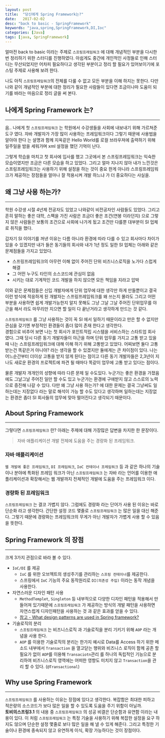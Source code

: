 ```yaml
---
layout: post
title:  "당신에게 Spring Framework는?"
date:   2017-02-02 
desc: "back to basic - SpringFramework"
keywords: "java,spring,SpringFramework,DI,Ioc"
categories: [Java]
tags: [java, SpringFramework]
---
```


얼마전 back to basic 이라는 주제로 `스프링프레임워크` 에 대해 개념적인 부분을 다시한번 정리하기 위한 스터디를 진행하였다. 아쉽게도 중간에 개인적인 사정들로 인해 스터디는 무산되었지만 어차피 필요하다고 생각된 부분이고 정리 할 필요가 있어보이기에 포스팅 주제로 사용해 보려 한다.  

나도 아직 `스프링프레임워크`의 전체를 다룰 수 없고 모든 부분을 이해 하지는 못한다. 다만 나와 같이 개념적인 부분에 대한 정리가 필요한 사람들이 있다면 조금이나마 도움이 되기를 바라는 마음으로 정리 글을 써 본다.


## **나에게 Spring Framework 는?**

----  

음.. 나에게 첫 `스프링프레임워크` 는 학원에서 수강생들을 사회에 내보내기 위해 가르쳐준 도구 였다. 자바 개발자가 가장 많이 사용하는 프레임워크이다 그렇기 때문에 사용법을 알아야 한다 는 설명과 함께 지옥같은 Hello World를 로컬 브라우져에 출력하기 위해 일주일을 밤을 세워가며 xml 설정을 했던 기억이 난다.

그렇게 학습을 마치고 첫 회사에 입사를 했고 그곳에서 본 스프링프레임워크는 익숙한 모습이였지만 조금은 다른 모습을 하고 있었다. 그리고 얼마 지나지 않아 내가 느낀것은 스프링프레임워크는 사용하기 위해 설정을 하는 것이 중요 한게 아니라 스프링프레임워크가 제공하는 장점들을 얼마나 잘 적용시켜 개발 하느냐 가 더 중요하다는 사실을.

## **왜 그냥 사용 하는가?**

----  

학원 수강생 시절 4년제 전공자도 있었고 나와같이 비전공자인 사람들도 있었다. 그리고 흔히 말하는 좋은 대학, 스팩을 가진 사람은 조금더 좋은 조건(연봉 이라던지) 으로 그렇지 않은 사람들은 보통의 조건으로 사회에 나가게 됬고 조건만 다를뿐 대부분이 SI 업체로 취직을 했다.  

갑자기 SI 이야기를 꺼낸 이유는 다름 아니라 환경에 따라 다를 수 있고 회사마다 차이가 있을 수 있겠지만 내가 들은 동기들의 회사와 내가 1년 정도 일한 SI 업체는 아래와 같은 문제점들을 가지고 있었다.  

- 스프링프레임워크의 아무런 이해 없이 주어진 단위 비즈니스로직을 노가다 스럽게 해결
- 그 어떤 누구도 타인의 소스코드에 관심이 없음
- 시키는 대로 기계적인 코드 개발을 하지 않으면 모든 책임을 지라고 압박

이와 같은 문제점들은 신입 개발자에게 단위 업무에 대한 생각만 하게 만들뿐이고 결국 이런 방식에 적응하게 된 개발자는 스프링프레임워크를 왜 쓰는지 몰라도 그리고 어떤 부분을 사용하면 쉽게 개발가능한지 알지 못해도 그냥 그날 그날 주어진 단위업무를 야근을 해서 라도 마무리만 지으면 할 일이 다 끝난거라고 생각하게 만드는 것 같다.

`스프링프레임워크` 를 그냥 사용하는 것이 꼭 SI 에서 일하기 때문이라고 만은 할 수 없지만 관심을 갖기엔 부정적인 환경들이 좀더 많이 존재 한다고 생각한다.  
경험으로 비추어 보면 나는 첫 회사가 포인트적립 시스템을 서비스하는 스타트업 회사 였다. 그때 당시 다른 동기 개발자들이 야근을 하며 단위 업무를 가지고 고통 받고 있을때 나는 스프링프레임워크에 대해 이해 하기 위해 고통받고 있었다. 어찌보면 둘다 고통 받는건 똑같은거 아니야? 라는 생각을 할 수 있겠지만 둘에게는 큰 차이점이 있다. 나는 어느순간부터 더이상 고통을 받지 않게 된다는 점이고 다른 동기 개발자들은 2,3년이 지나도 새로운 환경의 프로젝트에 파견 될 때마다 똑같이 업무에 고통 받고 있다는 점이다.  

물론 개발자 개개인의 성향에 따라 다른 문제 일 수도있다. 누군가는 좋은 환경을 가졌음에도 그날그날 주어진 일만 할 수도 있고 누군가는 환경에 구애받지 않고 스스로의 노력으로 증진해 나갈 수 있다. 다만 왜 그냥 사용 하는가? 에 대한 문제는 결국 그냥써도 일하는데는 지장없다 라는 말로 해석이 가능 할 수도 있다고 생각하며 일하는데는 지장없는 환경은 좀더 SI 회사들의 업무에 맞아 떨어진다고 생각되기 때문이다.  

##  **About Spring Framework**

----  

그렇다면 `스프링프레임워크` 란? 아래는 주제에 대해 가장많은 답변을 차지한 한 문장이다.

>자바 애플리케이션 개발 전체에 도움을 주는 경량화 된 프레임워크.

### 자바 애플리케이션  
`웹 개발에 좋은 프레임워크`, `DI 프레임워크`, `IoC 컨테이너 프레임워크` 등 과 같은 하나의 기술이나 분야에 특화된 프레임 워크가 아닌 `스프링프레임워크` 는 자바 라는 언어를 이용한 애플리케이션과 확장해서는 웹 개발까지 전체적인 개발에 도움을 주는 프레임워크 이다.  
  
  
### 경량화 된 프레임워크
`스프링프레임워크` 는 결코 가볍지 않다. 그럼에도 경량화 라는 단어가 사용 된 이유는 바로 단순화 라고 생각한다. 간단한 설정 코드 몇줄로 `스프링프레임워크` 는 많은 일을 대신 해준다. 그렇기 때문에 경량화는 프레임워크의 무게가 아닌 개발자가 가볍게 사용 할 수 있음을 뜻한다.

## **Spring Framework 의 장점**

----

크게 3가지 관점으로 바라 볼 수 있다.

- `IoC/DI` 를 제공
	+ `IoC` 를 위한 오브젝트의 생성주기를 관리하는 `스프링 컨테이너`를 제공한다.
	+ 스프링에서 `IoC` 기능의 주요 동작원리로 `DI(의존성 주입)` 이라는 동작 개념을 사용한다.
- 자연스러운 디자인 패턴 사용
	+ `MethodTemplet`, `Singleton` 등 내부적으로 다양한 디자인 패턴을 적용해서 만들어져 있기때문에 `스프링프레임워크` 가 제공하는 방식의 개발 패턴을 사용하면 자연스럽게 디자인패턴을 사용하는 것 과 같은 효과를 얻을 수 있다.
	+ [참고 - What design patterns are used in Spring framework?](http://stackoverflow.com/questions/755563/what-design-patterns-are-used-in-spring-framework)
- 기술로직의 분리
	+ `스프링프레임워크` 는 비즈니스로직 과 기술로직을 분리 기키기 위해 `AOP` 라는 개념을 사용 한다.
	+ `AOP` 를 이용한 기술로직의 분리는 한가지 예시로 Data를 Access 하기 위한 메소드 내부에서 `Transaction` 을 열고닫는 행위와 비즈니스 로직이 함께 공존 할 필요가 없이 `AOP`를 이용해 `Transaciotn`관리 를 하나의 독립적인 기능으로 분리하여 비즈니스로직 영역에는 어떠한 영향도 미치지 않고 `Transaction`을 관리 할 수 있다. (`@Transactional`)

## **Why use Spring Framework**

----

`스프링프레임워크` 를 사용하는 이유는 장점에 있다고 생각한다. 복잡함은 최대한 피하고 적은량의 소스코드가 보다 많은 일을 할 수 있도록 도움을 주기 위함이 아닐까.  
**토비의스프링3.1** 의 내용 중 `스프링프레임워크` 의 성공 비결은 단순함과 유연함 이라는 내용이 있다. 이 처럼 `스프링프레임워크` 는 특정 기술을 사용하기 위해 복잡한 설정을 요구 하지도 않으며 단순한 설정 몇줄로 보다 많은 일을 해 낼 수 있게 해준다. 그리고 특정한 기술이나 환경에 종속되지 않고 유연하게 이식, 확장 가능하다는 것이 장점이다.  

